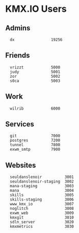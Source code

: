 # KMX.IO Users

## Admins
```
  dx                19256
```

## Friends
```
  vrizzt            5000
  judy              5001
  zor               5002
  s0ca              5003
```

## Work
```
  wilrib            6000
```

## Services
```
  git               7000
  postgres          7200
  tunnel            7800
  exwm_smtp         7900
```

## Websites
```
  seuldanslenoir          3001
  seuldanslenoir-staging  3002
  mana-staging            3003
  mana                    3004
  skills                  3005
  skills-staging          3006
  www_kmx_io              3007
  noglitch                3008
  exwm_web                3009
  kmxgit                  3010
  sdln_server             3020
  kmxmetrics              3030
```
